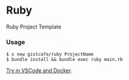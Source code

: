# Ruby

Ruby Project Template

### Usage

    $ x new gistcafe/ruby ProjectName
    $ bundle install && bundle exec ruby main.rb

[Try in VSCode and Docker](https://gist.cafe/#try).

